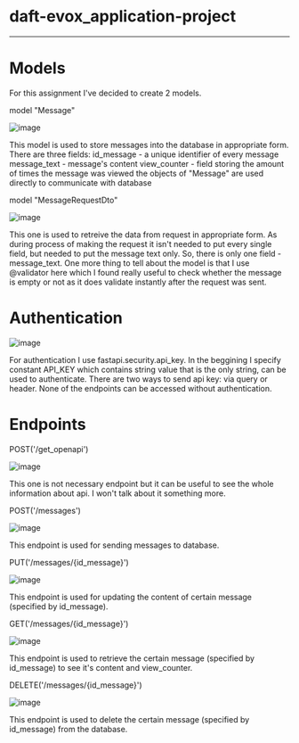 # daft-evox_application-project
------------------
# Models

For this assignment I've decided to create 2 models.

model "Message"

![image](https://user-images.githubusercontent.com/82528000/119565809-b85b1900-bdaa-11eb-9038-6e477d1d0cba.png)

This model is used to store messages into the database in appropriate form. There are three fields:
  id_message - a unique identifier of every message
  message_text - message's content
  view_counter - field storing the amount of times the message was viewed
the objects of "Message" are used directly to communicate with database

model "MessageRequestDto"

![image](https://user-images.githubusercontent.com/82528000/119567421-982c5980-bdac-11eb-9f25-fe42cf74ec21.png)

This one is used to retreive the data from request in appropriate form. As during process of making the request it isn't needed to put every single field, but needed to put the message text only. So, there is only one field - message_text.
One more thing to tell about the model is that I use @validator here which I found really useful to check whether the message is empty or not as it does validate instantly after the request was sent.

# Authentication

![image](https://user-images.githubusercontent.com/82528000/119567914-302a4300-bdad-11eb-97bf-5556548726d3.png)

For authentication I use fastapi.security.api_key. In the beggining I specify constant API_KEY which contains string value that is the only string, can be used to authenticate. There are two ways to send api key: via query or header. None of the endpoints can be accessed without authentication.

# Endpoints

POST('/get_openapi')

![image](https://user-images.githubusercontent.com/82528000/119568204-89927200-bdad-11eb-89b9-e011d7f6a2cd.png)

This one is not necessary endpoint but it can be useful to see the whole information about api. I won't talk about it something more.

POST('/messages')

![image](https://user-images.githubusercontent.com/82528000/119568568-dbd39300-bdad-11eb-822d-fb5a767cb1ac.png)

This endpoint is used for sending messages to database.

PUT('/messages/{id_message}')

![image](https://user-images.githubusercontent.com/82528000/119568672-06bde700-bdae-11eb-8eae-2059c316caa7.png)

This endpoint is used for updating the content of certain message (specified by id_message).

GET('/messages/{id_message}')

![image](https://user-images.githubusercontent.com/82528000/119568839-3e2c9380-bdae-11eb-935b-7dbaebedf198.png)

This endpoint is used to retrieve the certain message (specified by id_message) to see it's content and view_counter.

DELETE('/messages/{id_message}')

![image](https://user-images.githubusercontent.com/82528000/119569123-9a8fb300-bdae-11eb-8434-34fefa52a129.png)

This endpoint is used to delete the certain message (specified by id_message) from the database.















